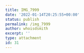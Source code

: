 ```yaml
---
title: IMG_7999
date: '2022-01-14T20:25:55+00:00'
status: publish
permalink: /img_7999
author: whoisdsmith
excerpt: ''
type: attachment
id: 31
---
```

<!DOCTYPE html PUBLIC "-//W3C//DTD HTML 4.0 Transitional//EN" "http://www.w3.org/TR/REC-html40/loose.dtd">
<?xml encoding="UTF-8">
